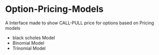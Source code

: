 # Option-Pricing-Models
A Interface made to show CALL-PULL price for options based on Pricing models

* black scholes Model
* Binomial Model
* Trinomial Model

